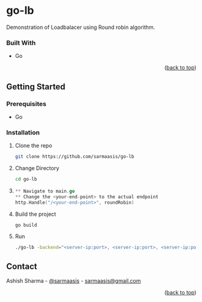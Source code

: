# go-lb
Demonstration of Loadbalacer using Round robin algorithm.



### Built With

* Go

<p align="right">(<a href="#readme-top">back to top</a>)</p>

<!-- GETTING STARTED -->
## Getting Started

### Prerequisites

* Go

### Installation

1. Clone the repo
   ```sh
   git clone https://github.com/sarmaasis/go-lb
   ```
2. Change Directory
   ```sh
   cd go-lb
   ```
3.
    ```go
    ** Navigate to main.go
    ** Change the <your-end-point> to the actual endpoint 
    http.Handle("/<your-end-point>", roundRobin) 
    ```
4. Build the project
   ```sh
   go build 
   ```
5. Run
   ```sh
   ./go-lb -backend="<server-ip:port>, <server-ip:port>, <server-ip:port>"
   ```


<!-- CONTACT -->
## Contact

Ashish Sharma - [@sarmaasis](https://linkedin.com/in/sarmaasis) - sarmaasis@gmail.com

<p align="right">(<a href="#readme-top">back to top</a>)</p>




